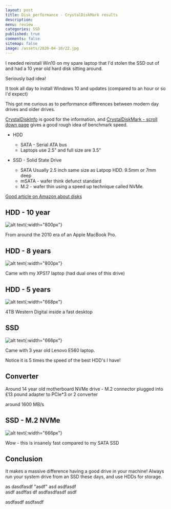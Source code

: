 ```yaml
---
layout: post
title: Disk performance - CrystalDiskMark results
description: 
menu: review
categories: SSD 
published: true 
comments: false     
sitemap: false
image: /assets/2020-04-10/22.jpg
---
```


I needed reinstall Win10 on my spare laptop that I'd stolen the SSD out of and had a 10 year old hard disk sitting around.

Seriously bad idea!

It took all day to install Windows 10 and updates (compared to an hour or so I'd expect)

This got me curious as to performance differences between modern day drives and older drives.

[CrystalDiskInfo](https://crystalmark.info/en/download/) is good for the information, and [CrystalDiskMark - scroll down page](https://crystalmark.info/en/download/) gives a good rough idea of benchmark speed.

- HDD  
    - SATA - Serial ATA bus
    - Laptops use 2.5" and full size are 3.5"

- SSD - Solid State Drive
    - SATA Usually 2.5 inch same size as Latpop HDD. 9.5mm or 7mm deep
    - mSATA - wafer think defunct standard
    - M.2 - wafer thin using a speed up technique called NVMe.

[Good article on Amazon about disks](https://www.amazon.co.uk/ospublishing/story/e3f3d5b1-09de-4652-b163-fa9a308bad33/ref=sxin_7?pd_rd_w=PLPJM&pf_rd_p=832a297b-927a-4f4b-9373-25187b5b678b&pf_rd_r=C7PE83186DNWGFZGX8X7&pd_rd_r=0dd0fa8c-8e58-4018-a6d8-a7d911fcecb7&pd_rd_wg=woWXU&qid=1587060816&cv_ct_pg=search&cv_ct_wn=osp-single-source&ascsubtag=amzn1.osa.e3f3d5b1-09de-4652-b163-fa9a308bad33.A1F83G8C2ARO7P.en_GB&linkCode=oas&cv_ct_id=amzn1.osa.e3f3d5b1-09de-4652-b163-fa9a308bad33.A1F83G8C2ARO7P.en_GB&tag=pcmagukonsite00-21&cv_ct_cx=ssd)

## HDD - 10 year

![alt text](/assets/2020-04-19/1.jpg "Old Disk perf"){:width="800px"}  

From around the 2010 era of an Apple MacBook Pro.

## HDD - 8 years

![alt text](/assets/2020-04-19/2.jpg "8 year old"){:width="800px"}  

Came with my XPS17 laptop (had dual ones of this drive)

## HDD - 5 years

![alt text](/assets/2020-04-19/4.jpg "2 years old"){:width="668px"}  

4TB Western Digital inside a fast desktop

## SSD

![alt text](/assets/2020-04-19/3.jpg "3 year old laptop"){:width="666px"}  

Came with 3 year old Lenovo E560 laptop.

Notice it is 5 times the speed of the best HDD's I have!

## Converter

Around 14 year old motherboard
NVMe drive - M.2 connector plugged into £13 pound adapter to PCIe*3 or 2 converter

around 1600 MB/s

## SSD - M.2 NVMe

![alt text](/assets/2020-04-19/5.jpg "Desktop"){:width="666px"}  

Wow - this is insanely fast compared to my SATA SSD

## Conclusion

It makes a massive difference having a good drive in your machine! Always run your system drive from an SSD these days, and use HDDs for storage.


as
dasdfasdf "asdf" asd asdfasdf     
asdf
asdffas
df
asdfasdfasdf
asdf

asdfasdf
asdfasdf
